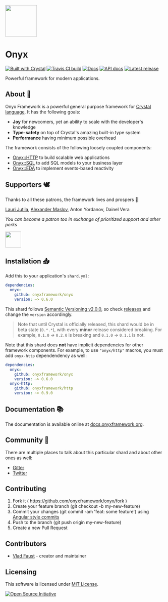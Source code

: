 <a href="https://onyxframework.org"><img width="100" height="100" src="https://onyxframework.org/img/logo.svg"></a>

# Onyx

[![Built with Crystal](https://img.shields.io/badge/built%20with-crystal-000000.svg?style=flat-square)](https://crystal-lang.org/)
[![Travis CI build](https://img.shields.io/travis/onyxframework/onyx/stable.svg?style=flat-square)](https://travis-ci.org/onyxframework/onyx)
[![Docs](https://img.shields.io/badge/docs-online-brightgreen.svg?style=flat-square)](https://docs.onyxframework.org)
[![API docs](https://img.shields.io/badge/api_docs-online-brightgreen.svg?style=flat-square)](https://api.onyxframework.org/onyx)
[![Latest release](https://img.shields.io/github/release/onyxframework/onyx.svg?style=flat-square)](https://github.com/onyxframework/onyx/releases)

Powerful framework for modern applications.

## About 👋

Onyx Framework is a powerful general purpose framework for [Crystal language](https://crystal-lang.org/). It has the following goals:

* **Joy** for newcomers, yet an ability to scale with the developer's knowledge
* **Type-safety** on top of Crystal's amazing built-in type system
* **Performance** having minimum possible overhead

The framework consists of the following loosely coupled components:

* [Onyx::HTTP](https://github.com/onyxframework/http) to build scalable web applications
* [Onyx::SQL](https://github.com/onyxframework/sql) to add SQL models to your business layer
* [Onyx::EDA](https://github.com/onyxframework/eda) to implement events-based reactivity

## Supporters 🕊

Thanks to all these patrons, the framework lives and prospers 🙏

[Lauri Jutila](https://github.com/ljuti), [Alexander Maslov](https://seendex.ru), Anton Yordanov, Dainel Vera

*You can become a patron too in exchange of prioritized support and other perks*

<a href="https://www.patreon.com/vladfaust"><img height="50" src="https://onyxframework.org/img/patreon-button.svg"></a>

## Installation 📥

Add this to your application's `shard.yml`:

```yaml
dependencies:
  onyx:
    github: onyxframework/onyx
    version: ~> 0.6.0
```

This shard follows [Semantic Versioning v2.0.0](http://semver.org/), so check [releases](https://github.com/onyxframework/rest/releases) and change the `version` accordingly.

> Note that until Crystal is officially released, this shard would be in beta state (`0.*.*`), with every **minor** release considered breaking. For example, `0.1.0` → `0.2.0` is breaking and `0.1.0` → `0.1.1` is not.

Note that this shard does **not** have implicit dependencies for other framework components. For example, to use `"onyx/http"` macros, you must add `onyx-http` dependendency as well:

```yaml
dependencies:
  onyx:
    github: onyxframework/onyx
    version: ~> 0.6.0
  onyx-http:
    github: onyxframework/http
    version: ~> 0.9.0
```

## Documentation 📚

The documentation is available online at [docs.onyxframework.org](https://docs.onyxframework.org).

## Community 🍪

There are multiple places to talk about this particular shard and about other ones as well:

* [Gitter](https://gitter.im/onyxframework/Lobby)
* [Twitter](https://twitter.com/onyxframework)

## Contributing

1. Fork it ( https://github.com/onyxframework/onyx/fork )
2. Create your feature branch (git checkout -b my-new-feature)
3. Commit your changes (git commit -am 'feat: some feature') using [Angular style commits](https://github.com/angular/angular/blob/master/CONTRIBUTING.md#commit)
4. Push to the branch (git push origin my-new-feature)
5. Create a new Pull Request

## Contributors

- [Vlad Faust](https://github.com/vladfaust) - creator and maintainer

## Licensing

This software is licensed under [MIT License](LICENSE).

[![Open Source Initiative](https://upload.wikimedia.org/wikipedia/commons/thumb/4/42/Opensource.svg/100px-Opensource.svg.png)](https://opensource.org/licenses/MIT)
